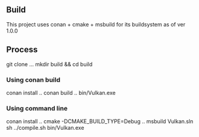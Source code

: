 ## Build
This project uses conan + cmake + msbuild for its buildsystem as of ver 1.0.0

## Process
git clone ...
mkdir build && cd build

### Using conan build
conan install ..
conan build ..
bin/Vulkan.exe

### Using command line
conan install ..
cmake -DCMAKE_BUILD_TYPE=Debug ..
msbuild Vulkan.sln
sh ../compile.sh
bin/Vulkan.exe